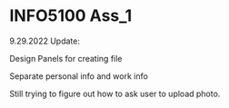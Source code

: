 # INFO5100 Ass_1
9.29.2022 Update:

Design Panels for creating file

Separate personal info and work info

Still trying to figure out how to ask user to upload photo.
